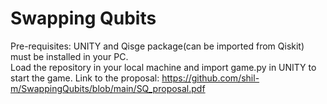 # Swapping Qubits
Pre-requisites: UNITY and Qisge package(can be imported from Qiskit) must be installed in your PC.  
Load the repository in your local machine and import game.py in UNITY to start the game. 
Link to the proposal: https://github.com/shil-m/SwappingQubits/blob/main/SQ_proposal.pdf
